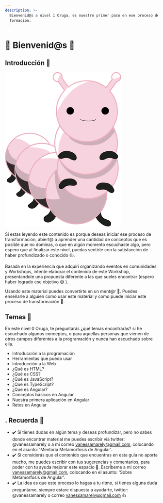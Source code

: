 ```yaml
---
description: >-
  Bienvenid@s a nivel 1 Oruga, es nuestro primer paso en ese proceso de
  formación.
---
```


# 🐛 Bienvenid@s 🐛

## Introducción 💪

![](../.gitbook/assets/oruga.png)

Si estas leyendo este contenido es porque deseas iniciar ese proceso de transformación, abiert@ a aprender una cantidad de conceptos que es posible que no dominas, o que en algún momento escuchaste algo, pero espero que al finalizar este nivel, puedas sentirte con la satisfacción de haber profundizado o conocido 👍.

Basada en la experiencia que adquirí organizando eventos en comunidades y Workshops, intente elaborar el contenido de este Workshop, presentandote una propuesta diferente a las que sueles encontrar \(espero haber logrado ese objetivo 😅 \).

Usando este material puedes convertirte en un ment@r 💪. Puedes enseñarle a alguien como usar este material y como puede iniciar este proceso de transformación 👊.

## Temas 🤩

En este nivel 0 Oruga, te preguntarás ¿qué temas encontrarás? si he escuchado algunos conceptos, o para aquellas personas que vienen de otros campos diferentes a la programación y nunca han escuchado sobre ella.

* Introducción a la programación
* Herramientas que puedo usar
* Introducción a la Web
* ¿Qué es HTML?
* ¿Qué es CSS?
* ¿Qué es JavaScript?
* ¿Que es TypeScript?
* ¿Que es Angular?
* Conceptos básicos en Angular
* Nuestra primera aplicación en Angular
* Retos en Angular

## . Recuerda 👀

* ✔️ Si tienes dudas en algún tema y deseas profundizar, pero no sabes donde encontrar material me puedes escribir via twitter: @vanessamarely o a mi correo vanessamarely@gmail.com, colocando en el asunto: 'Mentoria Metamorfosis de Angular'.
* ✔️ Si considerás que el contenido que encuentras en esta guía no aporta mucho, me puedes escribir con tus sugerencias y comentarios, para poder con tu ayuda mejorar este espacio 💪. Escribeme a mi correo vanessamarely@gmail.com, colocando en el asunto: 'Sobre Metamorfosis de Angular'.
* ✔️ La idea es que este proceso lo hagas a tu ritmo, si tienes alguna duda preguntame, siempre estare dispuesta a ayudarte, twitter: @vanessamarely o correo vanessamarely@gmail.com 👍

